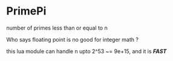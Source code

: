 # PrimePi
number of primes less than or equal to n

Who says floating point is no good for integer math ?

this lua module can handle n upto 2^53 ~= 9e+15, and it is ***FAST***
